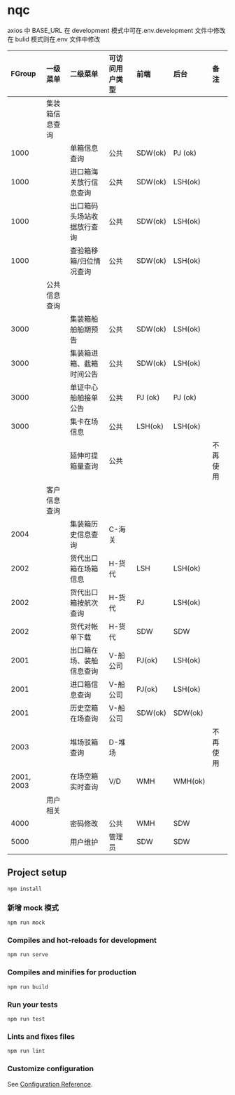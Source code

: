 # nqc

axios 中 BASE_URL
在 development 模式中可在.env.development 文件中修改
在 bulid 模式则在.env 文件中修改

| FGroup     | 一级菜单       | 二级菜单                   | 可访问用户类型 | 前端    | 后台    | 备注 |
| :--------- | :------------- | :------------------------- | :------------- | :------ | :------ | :--- |
|            | 集装箱信息查询 |                            |                |         |         |
| 1000       |                | 单箱信息查询               | 公共           | SDW(ok) | PJ (ok) |
| 1000       |                | 进口箱海关放行信息查询     | 公共           | SDW(ok) | LSH(ok) |
| 1000       |                | 出口箱码头场站收据放行查询 | 公共           | SDW(ok) | LSH(ok) |
| 1000       |                | 查验箱移箱/归位情况查询    | 公共           | SDW(ok) | LSH(ok) |
|            | 公共信息查询   |                            |                |         |         |
| 3000       |                | 集装箱船舶船期预告         | 公共           | SDW(ok) | LSH(ok) |
| 3000       |                | 集装箱进箱、截箱时间公告   | 公共           | SDW(ok) | LSH(ok) |
| 3000       |                | 单证中心船舶接单公告       | 公共           | PJ (ok) | PJ (ok) |
| 3000       |                | 集卡在场信息               | 公共           | LSH(ok) | LSH(ok) |
|            |                | 延伸可提箱量查询           | 公共           |          |         |不再使用
|            | 客户信息查询   |                            |                |         |
| 2004       |                | 集装箱历史信息查询         | C-海关         |
| 2002       |                | 货代出口箱在场箱信息       | H-货代         | LSH     | LSH(ok) |
| 2002       |                | 货代出口箱按航次查询       | H-货代         | PJ      | LSH(ok) |
| 2002       |                | 货代对帐单下载             | H-货代         | SDW     | SDW     |
| 2001       |                | 出口箱在场、装船信息查询   | V-船公司        | PJ(ok)  | LSH(ok) |
| 2001       |                | 进口箱信息查询             | V-船公司       | PJ(ok)  | LSH(ok) |
| 2001       |                | 历史空箱在场查询           | V-船公司       | SDW(ok) | SDW(ok) |
| 2003       |                | 堆场驳箱查询               | D-堆场         |          |         |不再使用
| 2001, 2003 |                | 在场空箱实时查询           | V/D            | WMH     | WMH(ok) |
|            | 用户相关       |                            |                |         |
| 4000       |                | 密码修改                   | 公共           | WMH     | SDW     |
| 5000       |                | 用户维护                   | 管理员         | SDW     | SDW     |

## Project setup

```
npm install
```

### 新增 mock 模式

```
npm run mock
```

### Compiles and hot-reloads for development

```
npm run serve
```

### Compiles and minifies for production

```
npm run build
```

### Run your tests

```
npm run test
```

### Lints and fixes files

```
npm run lint
```

### Customize configuration

See [Configuration Reference](https://cli.vuejs.org/config/).
